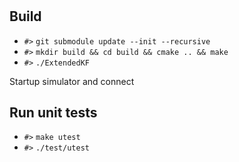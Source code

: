 #

## Build
- `#>` `git submodule update --init --recursive`
- `#>` `mkdir build && cd build && cmake .. && make`
- `#>` `./ExtendedKF`

Startup simulator and connect

## Run unit tests
- `#>` `make utest`
- `#>` `./test/utest`
